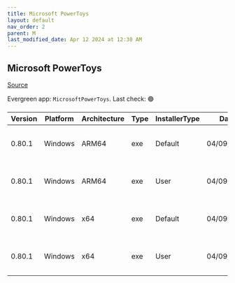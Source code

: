 ```yaml
---
title: Microsoft PowerToys
layout: default
nav_order: 2
parent: M
last_modified_date: Apr 12 2024 at 12:30 AM
---
```


## Microsoft PowerToys

[Source](https://github.com/microsoft/PowerToys/)

Evergreen app: `MicrosoftPowerToys`. Last check: 🟢

| Version | Platform | Architecture | Type | InstallerType | Date       | Size      | URI                                                                                                                                                                                                          |
| ------- | -------- | ------------ | ---- | ------------- | ---------- | --------- | ------------------------------------------------------------------------------------------------------------------------------------------------------------------------------------------------------------ |
| 0.80.1  | Windows  | ARM64        | exe  | Default       | 04/09/2024 | 260699752 | [https://github.com/microsoft/PowerToys/releases/download/v0.80.1/PowerToysSetup-0.80.1-arm64.exe](https://github.com/microsoft/PowerToys/releases/download/v0.80.1/PowerToysSetup-0.80.1-arm64.exe)         |
| 0.80.1  | Windows  | ARM64        | exe  | User          | 04/09/2024 | 260699584 | [https://github.com/microsoft/PowerToys/releases/download/v0.80.1/PowerToysUserSetup-0.80.1-arm64.exe](https://github.com/microsoft/PowerToys/releases/download/v0.80.1/PowerToysUserSetup-0.80.1-arm64.exe) |
| 0.80.1  | Windows  | x64          | exe  | Default       | 04/09/2024 | 266291064 | [https://github.com/microsoft/PowerToys/releases/download/v0.80.1/PowerToysSetup-0.80.1-x64.exe](https://github.com/microsoft/PowerToys/releases/download/v0.80.1/PowerToysSetup-0.80.1-x64.exe)             |
| 0.80.1  | Windows  | x64          | exe  | User          | 04/09/2024 | 266291392 | [https://github.com/microsoft/PowerToys/releases/download/v0.80.1/PowerToysUserSetup-0.80.1-x64.exe](https://github.com/microsoft/PowerToys/releases/download/v0.80.1/PowerToysUserSetup-0.80.1-x64.exe)     |
